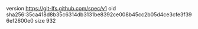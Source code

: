 version https://git-lfs.github.com/spec/v1
oid sha256:35ca418d8b35c6314db3131be8392ce008b45cc2b05d4ce3cfe3f396ef2600e0
size 932
